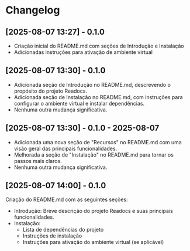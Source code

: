 # Changelog

## [2025-08-07 13:27] - 0.1.0
- Criação inicial do README.md com seções de Introdução e Instalação
- Adicionadas instruções para ativação de ambiente virtual

## [2025-08-07 13:30] - 0.1.0
- Adicionada seção de Introdução no README.md, descrevendo o propósito do projeto Readocs.
- Adicionada seção de Instalação no README.md, com instruções para configurar o ambiente virtual e instalar dependências.
- Nenhuma outra mudança significativa.

## [2025-08-07 13:30] - 0.1.0 - 2025-08-07
- Adicionada uma nova seção de "Recursos" no README.md com uma visão geral das principais funcionalidades.
- Melhorada a seção de "Instalação" no README.md para tornar os passos mais claros.
- Nenhuma outra mudança significativa.

## [2025-08-07 14:00] - 0.1.0
Criação do README.md com as seguintes seções:
- Introdução: Breve descrição do projeto Readocs e suas principais funcionalidades.
- Instalação:
  - Lista de dependências do projeto
  - Instruções de instalação
  - Instruções para ativação do ambiente virtual (se aplicável)

